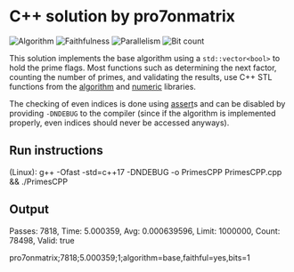 # C++ solution by pro7onmatrix

![Algorithm](https://img.shields.io/badge/Algorithm-base-green)
![Faithfulness](https://img.shields.io/badge/Faithful-yes-green)
![Parallelism](https://img.shields.io/badge/Parallel-no-green)
![Bit count](https://img.shields.io/badge/Bits-1-green)

This solution implements the base algorithm using a `std::vector<bool>`
to hold the prime flags. Most functions such as determining the next
factor, counting the number of primes, and validating the results,
use C++ STL functions from the [algorithm](https://en.cppreference.com/w/cpp/algorithm)
and [numeric](https://en.cppreference.com/w/cpp/numeric) libraries.

The checking of even indices is done using
[assert](https://en.cppreference.com/w/cpp/error/assert)s and can
be disabled by providing `-DNDEBUG` to the compiler (since if the algorithm is
implemented properly, even indices should never be accessed anyways).

## Run instructions

(Linux): g++ -Ofast -std=c++17 -DNDEBUG -o PrimesCPP PrimesCPP.cpp && ./PrimesCPP

## Output
Passes: 7818, Time: 5.000359, Avg: 0.000639596, Limit: 1000000, Count: 78498, Valid: true

pro7onmatrix;7818;5.000359;1;algorithm=base,faithful=yes,bits=1
